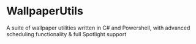 # WallpaperUtils
A suite of wallpaper utilities written in C# and Powershell, with advanced scheduling functionality &amp; full Spotlight support
